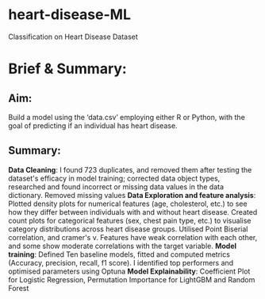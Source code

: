# heart-disease-ML
Classification on Heart Disease Dataset
# Brief & Summary:
## Aim:
Build a model using the ‘data.csv’ employing either R or Python, with the goal of predicting if an individual has heart disease.
## Summary:
**Data Cleaning**: I found 723 duplicates, and removed them after testing the dataset's efficacy in model training; corrected data object types, researched and found incorrect or missing data values in the data dictionary. Removed missing values
**Data Exploration and feature analysis**: Plotted density plots for numerical features (age, cholesterol, etc.) to see how they differ between individuals with and without heart disease. Created count plots for categorical features (sex, chest pain type, etc.) to visualise category distributions across heart disease groups. Utilised Point Biserial correlation, and cramer's v. Features have weak correlation with each other, and some show moderate correlations with the target variable.
**Model training**: Defined Ten baseline models, fitted and computed metrics (Accuracy, precision, recall, f1 score). I identified top performers and optimised parameters using Optuna
**Model Explainability**: Coefficient Plot for Logistic Regression, Permutation Importance for LightGBM and Random Forest
